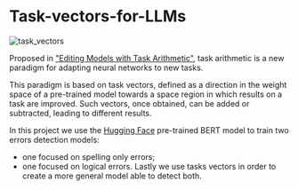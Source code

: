 # Task-vectors-for-LLMs

![task_vectors](https://github.com/FedericoAlvetreti/Task-vectors-for-LLMs/assets/115395996/bdca07d6-ac25-41a4-9ac9-3d520d8fba8c)


Proposed in ["Editing Models with Task Arithmetic"](https://arxiv.org/abs/2212.04089), task arithmetic is a new paradigm for adapting neural networks to new tasks.

This paradigm is based on task vectors, defined as a direction in the weight
space of a pre-trained model towards a space region in which results on a
task are improved.
Such vectors, once obtained, can be added or subtracted, leading to different results.

In this project we use the [Hugging Face](https://huggingface.co/) pre-trained BERT model to train two errors detection models:
 - one focused on spelling only errors;
 - one focused on logical errors.
Lastly we use tasks vectors in order to create a more general model able to detect both.

